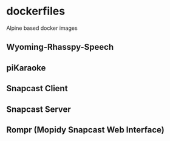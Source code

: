# dockerfiles
Alpine based docker images

## Wyoming-Rhasspy-Speech

## piKaraoke

## Snapcast Client

## Snapcast Server

## Rompr (Mopidy Snapcast Web Interface)
